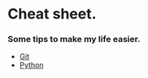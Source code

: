 # Cheat sheet.

### Some tips to make my life easier.

- [Git](git_cheat_sheet.md)
- [Python](python/MachineTemp.md)
